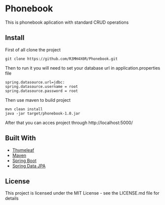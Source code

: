 # Phonebook
This is phonebook aplication with standard CRUD operations

## Install
First of all clone the project
```
git clone https://github.com/R3MH4X0R/Phonebook.git
```
Then to run it you will need to set your database url in application.properties file
```
spring.datasource.url=jdbc:
spring.datasource.username = root
spring.datasource.password = root
```
Then use maven to build project

```
mvn clean install
java -jar target/phonebook-1.0.jar

```
After that you can acces project through http://localhost:5000/
## Built With
* [Thymeleaf](https://www.thymeleaf.org/)
* [Maven](https://maven.apache.org/)
* [Spring Boot](https://spring.io/projects/spring-boot)
* [Spring Data JPA](https://docs.spring.io/spring-data/jpa/docs/current/reference/html/)

## License

This project is licensed under the MIT License - see the LICENSE.md file for details
